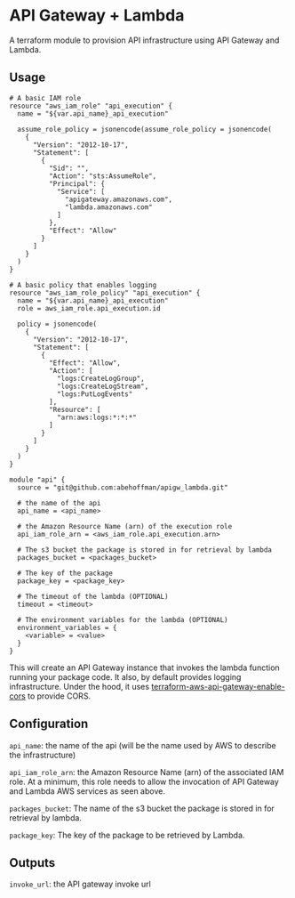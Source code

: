 # API Gateway + Lambda

A terraform module to provision API infrastructure using API Gateway and Lambda.

## Usage

```hcl
# A basic IAM role
resource "aws_iam_role" "api_execution" {
  name = "${var.api_name}_api_execution"

  assume_role_policy = jsonencode(assume_role_policy = jsonencode(
    {
      "Version": "2012-10-17",
      "Statement": [
        {
          "Sid": "",
          "Action": "sts:AssumeRole",
          "Principal": {
            "Service": [
              "apigateway.amazonaws.com",
              "lambda.amazonaws.com"
            ]
          },
          "Effect": "Allow"
        }
      ]
    }
  )
}

# A basic policy that enables logging
resource "aws_iam_role_policy" "api_execution" {
  name = "${var.api_name}_api_execution"
  role = aws_iam_role.api_execution.id

  policy = jsonencode(
    {
      "Version": "2012-10-17",
      "Statement": [
        {
          "Effect": "Allow",
          "Action": [
            "logs:CreateLogGroup",
            "logs:CreateLogStream",
            "logs:PutLogEvents"
          ],
          "Resource": [
            "arn:aws:logs:*:*:*"
          ]
        }
      ]
    }
  )
}

module "api" {
  source = "git@github.com:abehoffman/apigw_lambda.git"

  # the name of the api
  api_name = <api_name>

  # the Amazon Resource Name (arn) of the execution role
  api_iam_role_arn = <aws_iam_role.api_execution.arn>

  # The s3 bucket the package is stored in for retrieval by lambda
  packages_bucket = <packages_bucket>

  # The key of the package
  package_key = <package_key>

  # The timeout of the lambda (OPTIONAL)
  timeout = <timeout>

  # The environment variables for the lambda (OPTIONAL)
  environment_variables = {
    <variable> = <value>
  }
}
```

This will create an API Gateway instance that invokes the lambda function running your package code. It also, by default provides logging infrastructure. Under the hood, it uses [terraform-aws-api-gateway-enable-cors](https://github.com/squidfunk/terraform-aws-api-gateway-enable-cors) to provide CORS.

## Configuration

`api_name`: the name of the api (will be the name used by AWS to describe the infrastructure)

`api_iam_role_arn`: the Amazon Resource Name (arn) of the associated IAM role. At a minimum, this role needs to allow the invocation of API Gateway and Lambda AWS services as seen above.

`packages_bucket`: The name of the s3 bucket the package is stored in for retrieval by lambda.

`package_key`: The key of the package to be retrieved by Lambda.

## Outputs

`invoke_url`: the API gateway invoke url
